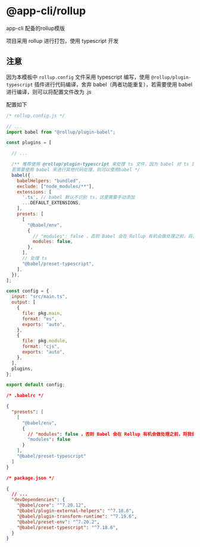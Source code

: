 # @app-cli/rollup

app-cli 配备的rollup模版

项目采用 rollup 进行打包，使用 typescript 开发

## 注意

因为本模板中 `rollup.config` 文件采用 typescript 编写，使用 `@rollup/plugin-typescript` 插件进行代码编译，舍弃 babel（两者功能重复），若需要使用 babel 进行编译，则可以将配置文件改为 .js

配置如下

``` js
/* rollup.config.js */

// ...
import babel from "@rollup/plugin-babel";

const plugins = [

  // ...

  /** 推荐使用 @rollup/plugin-typescript 来处理 ts 文件，因为 babel 对 ts 的处理不是很好
  若需要使用 babel 来进行其他代码处理，则可以使用babel */
  babel({
    babelHelpers: "bundled",
    exclude: ["node_modules/**"],
    extensions: [
      '.ts', // babel 默认不识别 ts，这里需要手动添加
      ...DEFAULT_EXTENSIONS,
    ],
    presets: [
      [
        "@babel/env",
        {
          // "modules": false ，否则 Babel 会在 Rollup 有机会做处理之前，将我们的模块转成 CommonJS ，导致 Rollup 的一些处理失败。
          modules: false,
        },
      ],
      // 处理 ts
      "@babel/preset-typescript",
    ],
  }),
];

const config = {
  input: "src/main.ts",
  output: [
    {
      file: pkg.main,
      format: "es",
      exports: "auto",
    },
    {
      file: pkg.module,
      format: "cjs",
      exports: "auto",
    },
  ],
  plugins,
};

export default config;
```

``` json
/* .babelrc */

{
  "presets": [
    [
      "@babel/env",
      {
        // "modules": false ，否则 Babel 会在 Rollup 有机会做处理之前，将我们的模块转成 CommonJS ，导致 Rollup 的一些处理失败。
        "modules": false
      }
    ],
    "@babel/preset-typescript"
  ]
}
```

``` json
/* package.json */

{
  // ...
  "devDependencies": {
    "@babel/core": "^7.20.12",
    "@babel/plugin-external-helpers": "^7.18.6",
    "@babel/plugin-transform-runtime": "^7.19.6",
    "@babel/preset-env": "^7.20.2",
    "@babel/preset-typescript": "^7.18.6",
  }
}
```
